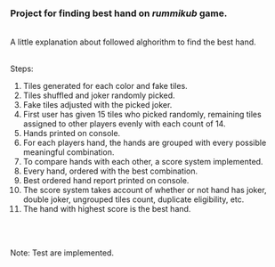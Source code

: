 ### Project for finding best hand on _rummikub_ game.
<br>
A little explanation about followed alghorithm to find the best hand.
<br><br>

Steps:
<br>
1. Tiles generated for each color and fake tiles.
2. Tiles shuffled and joker randomly picked.
3. Fake tiles adjusted with the picked joker.
4. First user has given 15 tiles who picked randomly, remaining tiles assigned to other players evenly with each count of 14.
5. Hands printed on console.
6. For each players hand, the hands are grouped with every possible meaningful combination.
7. To compare hands with each other, a score system implemented.
8. Every hand, ordered with the best combination.
9. Best ordered hand report printed on console.
8. The score system takes account of whether or not hand has joker, double joker, ungrouped tiles count, duplicate eligibility, etc.
11. The hand with highest score is the best hand.

<br>
<br>

Note: Test are implemented.
